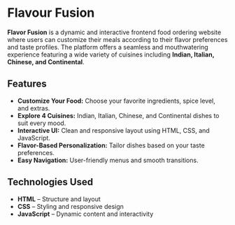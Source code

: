 
# Flavour Fusion

**Flavor Fusion** is a dynamic and interactive frontend food ordering website where users can customize their meals according to their flavor preferences and taste profiles. The platform offers a seamless and mouthwatering experience featuring a wide variety of cuisines including **Indian, Italian, Chinese, and Continental**.


##  Features

- **Customize Your Food:** Choose your favorite ingredients, spice level, and extras.
-  **Explore 4 Cuisines:** Indian, Italian, Chinese, and Continental dishes to suit every mood.
-  **Interactive UI:** Clean and responsive layout using HTML, CSS, and JavaScript.
-  **Flavor-Based Personalization:** Tailor dishes based on your taste preferences.
-  **Easy Navigation:** User-friendly menus and smooth transitions.
## Technologies Used

- **HTML** – Structure and layout
- **CSS** – Styling and responsive design
- **JavaScript** – Dynamic content and interactivity